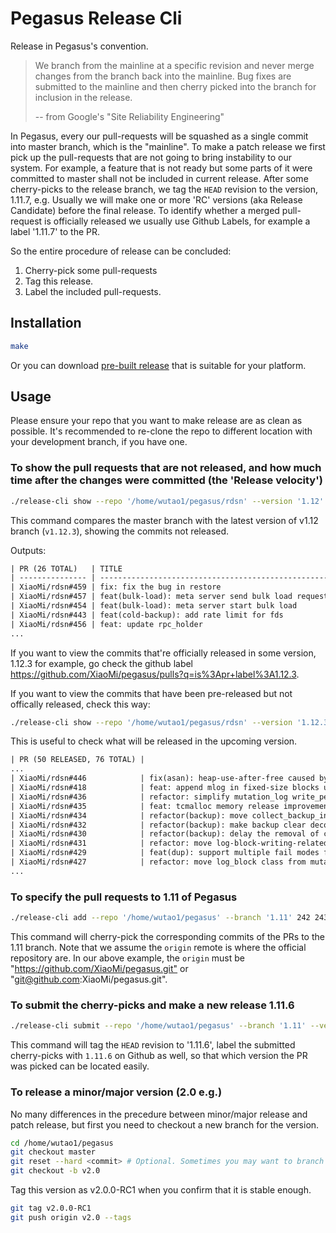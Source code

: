 # Pegasus Release Cli

Release in Pegasus's convention.

> We branch from the mainline at a specific revision and never merge changes
> from the branch back into the mainline. Bug fixes are submitted to the mainline
> and then cherry picked into the branch for inclusion in the release.
>
> -- from Google's "Site Reliability Engineering"

In Pegasus, every our pull-requests will be squashed as a single commit
into master branch, which is the "mainline". To make a patch release we first pick up
the pull-requests that are not going to bring instability to our system.
For example, a feature that is not ready but some parts of it were committed to master
shall not be included in current release. After some cherry-picks to the release branch,
we tag the `HEAD` revision to the version, 1.11.7, e.g. Usually we will make one or more
'RC' versions (aka Release Candidate) before the final release. To identify whether a merged
pull-request is officially released we usually use Github Labels, for example a label '1.11.7' to the PR.

So the entire procedure of release can be concluded:

1. Cherry-pick some pull-requests
2. Tag this release.
3. Label the included pull-requests.

## Installation

```sh
make
```

Or you can download [pre-built release](https://github.com/pegasus-kv/release-cli/releases) that is suitable for your platform.

## Usage

Please ensure your repo that you want to make release are as clean as possible.
It's recommended to re-clone the repo to different location with your development branch, if you have one.

### To show the pull requests that are not released, and how much time after the changes were committed (the 'Release velocity')

```sh
./release-cli show --repo '/home/wutao1/pegasus/rdsn' --version '1.12'
```

This command compares the master branch with the latest version of v1.12 branch (`v1.12.3`), showing the commits not released.

Outputs:

```txt
| PR (26 TOTAL)   | TITLE                                               | DAYS AFTER COMMIT |
| --------------- | --------------------------------------------------- | ----------------- |
| XiaoMi/rdsn#459 | fix: fix the bug in restore                         | 0.01              |
| XiaoMi/rdsn#457 | feat(bulk-load): meta server send bulk load request | 0.17              |
| XiaoMi/rdsn#454 | feat(bulk-load): meta server start bulk load        | 4.20              |
| XiaoMi/rdsn#443 | feat(cold-backup): add rate limit for fds           | 4.89              |
| XiaoMi/rdsn#456 | feat: update rpc_holder                             | 4.95              |
...
```

If you want to view the commits that're officially released in some version, 1.12.3 for example,
go check the github label <https://github.com/XiaoMi/pegasus/pulls?q=is%3Apr+label%3A1.12.3>.

If you want to view the commits that have been pre-released but not offically released,
check this way:

```sh
./release-cli show --repo '/home/wutao1/pegasus/rdsn' --version '1.12.3-RC1' --released
```

This is useful to check what will be released in the upcoming version.

```txt
| PR (50 RELEASED, 76 TOTAL) |                                            TITLE                                            | DAYS AFTER COMMIT |             |
...
| XiaoMi/rdsn#446            | fix(asan): heap-use-after-free caused by using string_view in fail_point                    |             19.69 |
| XiaoMi/rdsn#418            | feat: append mlog in fixed-size blocks using log_appender                                   |             27.04 |
| XiaoMi/rdsn#436            | refactor: simplify mutation_log write_pending_mutations                                     |             30.18 |
| XiaoMi/rdsn#435            | feat: tcmalloc memory release improvements                                                  |             33.10 | v1.12.3-RC3 |
| XiaoMi/rdsn#434            | refactor(backup): move collect_backup_info to replica_backup_manager                        |             35.11 |
| XiaoMi/rdsn#432            | refactor(backup): make backup clear decoupled from on_cold_backup                           |             36.20 |
| XiaoMi/rdsn#430            | refactor(backup): delay the removal of checkpoint files produced by cold backup             |             43.14 | v1.12.3-RC2 |
| XiaoMi/rdsn#431            | refactor: move log-block-writing-related codes from mutation_log to log_block               |             46.98 | v1.12.3-RC1 |
| XiaoMi/rdsn#429            | feat(dup): support multiple fail modes for duplication                                      |             47.08 | v1.12.3-RC1 |
| XiaoMi/rdsn#427            | refactor: move log_block class from mutation_log.h to separated file                        |             49.02 | v1.12.3-RC1 |
...
```

### To specify the pull requests to 1.11 of Pegasus

```sh
./release-cli add --repo '/home/wutao1/pegasus' --branch '1.11' 242 243 246
```

This command will cherry-pick the corresponding commits of the PRs to the 1.11 branch.
Note that we assume the `origin` remote is where the official repository are.
In our above example, the `origin` must be "<https://github.com/XiaoMi/pegasus.git"> or
"git@github.com:XiaoMi/pegasus.git".

### To submit the cherry-picks and make a new release 1.11.6

```sh
./release-cli submit --repo '/home/wutao1/pegasus' --branch '1.11' --version='1.11.6'
```

This command will tag the `HEAD` revision to '1.11.6', label the submitted cherry-picks
with `1.11.6` on Github as well, so that which version the PR was picked can be
located easily.

### To release a minor/major version (2.0 e.g.)

No many differences in the precedure between minor/major release and patch release, but first you need
to checkout a new branch for the version.

```sh
cd /home/wutao1/pegasus
git checkout master
git reset --hard <commit> # Optional. Sometimes you may want to branch from a specific commit instead of <HEAD>.
git checkout -b v2.0
```

Tag this version as v2.0.0-RC1 when you confirm that it is stable enough.

```sh
git tag v2.0.0-RC1
git push origin v2.0 --tags
```
